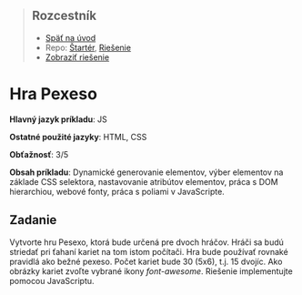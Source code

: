 <div class="hidden">

> ## Rozcestník
> - [Späť na úvod](../../README.md)
> - Repo: [Štartér](/../../tree/main/js/memory-game), [Riešenie](/../../tree/solution/js/memory-game)
> - [Zobraziť riešenie](riesenie.md)

</div>

# Hra Pexeso
<div class="info"> 

**Hlavný jazyk príkladu**: JS

**Ostatné použité jazyky**: HTML, CSS

**Obťažnosť**: 3/5

**Obsah príkladu**: Dynamické generovanie elementov, výber elementov na základe CSS selektora, nastavovanie atribútov elementov, práca s DOM hierarchiou, webové fonty, práca s poliami v JavaScripte.
</div>

## Zadanie
Vytvorte hru Pesexo, ktorá bude určená pre dvoch hráčov. Hráči sa budú striedať pri ťahaní kariet na tom istom počítači. Hra bude používať rovnaké pravidlá ako bežné pexeso. Počet kariet bude 30 (5x6), t.j. 15 dvojíc. Ako obrázky kariet zvoľte vybrané ikony *font-awesome*. Riešenie implementujte pomocou JavaScriptu.